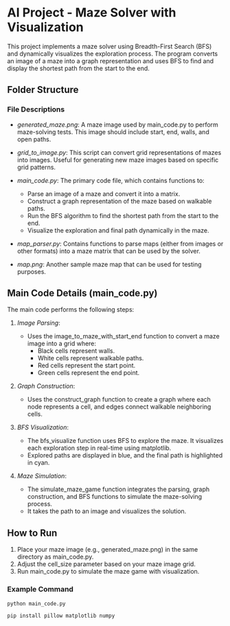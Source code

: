 # AI Project - Maze Solver with Visualization

This project implements a maze solver using Breadth-First Search (BFS) and dynamically visualizes the exploration process. The program converts an image of a maze into a graph representation and uses BFS to find and display the shortest path from the start to the end.

## Folder Structure


### File Descriptions

- *generated_maze.png*: A maze image used by main_code.py to perform maze-solving tests. This image should include start, end, walls, and open paths.

- *grid_to_image.py*: This script can convert grid representations of mazes into images. Useful for generating new maze images based on specific grid patterns.

- *main_code.py*: The primary code file, which contains functions to:
  - Parse an image of a maze and convert it into a matrix.
  - Construct a graph representation of the maze based on walkable paths.
  - Run the BFS algorithm to find the shortest path from the start to the end.
  - Visualize the exploration and final path dynamically in the maze.

- *map_parser.py*: Contains functions to parse maps (either from images or other formats) into a maze matrix that can be used by the solver.

- *map.png*: Another sample maze map that can be used for testing purposes.

## Main Code Details (main_code.py)

The main code performs the following steps:

1. *Image Parsing*:
   - Uses the image_to_maze_with_start_end function to convert a maze image into a grid where:
     - Black cells represent walls.
     - White cells represent walkable paths.
     - Red cells represent the start point.
     - Green cells represent the end point.

2. *Graph Construction*:
   - Uses the construct_graph function to create a graph where each node represents a cell, and edges connect walkable neighboring cells.

3. *BFS Visualization*:
   - The bfs_visualize function uses BFS to explore the maze. It visualizes each exploration step in real-time using matplotlib. 
   - Explored paths are displayed in blue, and the final path is highlighted in cyan.

4. *Maze Simulation*:
   - The simulate_maze_game function integrates the parsing, graph construction, and BFS functions to simulate the maze-solving process.
   - It takes the path to an image and visualizes the solution.

## How to Run

1. Place your maze image (e.g., generated_maze.png) in the same directory as main_code.py.
2. Adjust the cell_size parameter based on your maze image grid.
3. Run main_code.py to simulate the maze game with visualization.

### Example Command

```bash
python main_code.py

pip install pillow matplotlib numpy
